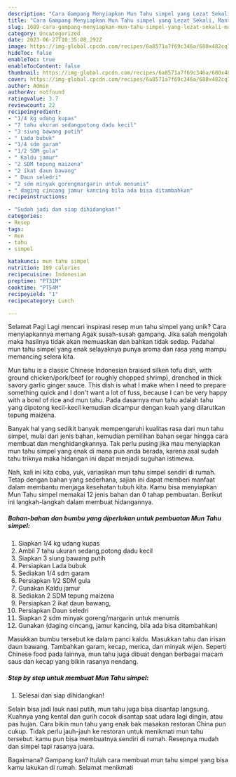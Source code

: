 ```yaml
---
description: "Cara Gampang Menyiapkan Mun Tahu simpel yang Lezat Sekali, Mantap"
title: "Cara Gampang Menyiapkan Mun Tahu simpel yang Lezat Sekali, Mantap"
slug: 1689-cara-gampang-menyiapkan-mun-tahu-simpel-yang-lezat-sekali-mantap
category: Uncategorized
date: 2023-06-27T10:35:08.292Z
image: https://img-global.cpcdn.com/recipes/6a8571a7f69c346a/680x482cq70/mun-tahu-simpel-foto-resep-utama.jpg
hideToc: false
enableToc: true
enableTocContent: false
thumbnail: https://img-global.cpcdn.com/recipes/6a8571a7f69c346a/680x482cq70/mun-tahu-simpel-foto-resep-utama.jpg
cover: https://img-global.cpcdn.com/recipes/6a8571a7f69c346a/680x482cq70/mun-tahu-simpel-foto-resep-utama.jpg
author: Admin
authorAv: notfound
ratingvalue: 3.7
reviewcount: 22
recipeingredient:
- "1/4 kg udang kupas"
- "7 tahu ukuran sedangpotong dadu kecil"
- "3 siung bawang putih"
- " Lada bubuk"
- "1/4 sdm garam"
- "1/2 SDM gula"
- " Kaldu jamur"
- "2 SDM tepung maizena"
- "2 ikat daun bawang"
- " Daun seledri"
- "2 sdm minyak gorengmargarin untuk menumis"
- " daging cincang jamur kancing bila ada bisa ditambahkan"
recipeinstructions:

- "Sudah jadi dan siap dihidangkan!"
categories:
- Resep
tags:
- mun
- tahu
- simpel

katakunci: mun tahu simpel 
nutrition: 189 calories
recipecuisine: Indonesian
preptime: "PT31M"
cooktime: "PT54M"
recipeyield: "1"
recipecategory: Lunch

---
```



Selamat Pagi Lagi mencari inspirasi resep mun tahu simpel yang unik? Cara menyiapkannya memang Agak susah-susah gampang. Jika salah mengolah maka hasilnya tidak akan memuaskan dan bahkan tidak sedap. Padahal mun tahu simpel yang enak selayaknya punya aroma dan rasa yang mampu memancing selera kita.


Mun tahu is a classic Chinese Indonesian braised silken tofu dish, with ground chicken/pork/beef (or roughly chopped shrimp), drenched in thick savory garlic ginger sauce. This dish is what I make when I need to prepare something quick and I don&#39;t want a lot of fuss, because I can be very happy with a bowl of rice and mun tahu. Pada dasarnya mun tahu adalah tahu yang dipotong kecil-kecil kemudian dicampur dengan kuah yang dilarutkan tepung maizena.

Banyak hal yang sedikit banyak mempengaruhi kualitas rasa dari mun tahu simpel, mulai dari jenis bahan, kemudian pemilihan bahan segar hingga cara membuat dan menghidangkannya. Tak perlu pusing jika mau menyiapkan mun tahu simpel yang enak di mana pun anda berada, karena asal sudah tahu triknya maka hidangan ini dapat menjadi suguhan istimewa.


Nah, kali ini kita coba, yuk, variasikan mun tahu simpel sendiri di rumah. Tetap dengan bahan yang sederhana, sajian ini dapat memberi manfaat dalam membantu menjaga kesehatan tubuh kita. Kamu bisa menyiapkan Mun Tahu simpel memakai 12 jenis bahan dan 0 tahap pembuatan. Berikut ini langkah-langkah dalam membuat hidangannya.

<!--inarticleads1-->

##### Bahan-bahan dan bumbu yang diperlukan untuk pembuatan Mun Tahu simpel:

1. Siapkan 1/4 kg udang kupas
1. Ambil 7 tahu ukuran sedang,potong dadu kecil
1. Siapkan 3 siung bawang putih
1. Persiapkan  Lada bubuk
1. Sediakan 1/4 sdm garam
1. Persiapkan 1/2 SDM gula
1. Gunakan  Kaldu jamur
1. Sediakan 2 SDM tepung maizena
1. Persiapkan 2 ikat daun bawang,
1. Persiapkan  Daun seledri
1. Siapkan 2 sdm minyak goreng/margarin untuk menumis
1. Gunakan  (daging cincang, jamur kancing, bila ada bisa ditambahkan)


Masukkan bumbu tersebut ke dalam panci kaldu. Masukkan tahu dan irisan daun bawang. Tambahkan garam, kecap, merica, dan minyak wijen. Seperti Chinese food pada lainnya, mun tahu juga dibuat dengan berbagai macam saus dan kecap yang bikin rasanya nendang. 

<!--inarticleads2-->

##### Step by step untuk membuat Mun Tahu simpel:


1. Selesai dan siap dihidangkan!

Selain bisa jadi lauk nasi putih, mun tahu juga bisa disantap langsung. Kuahnya yang kental dan gurih cocok disantap saat udara lagi dingin, atau pas hujan. Cara bikin mun tahu yang enak bak masakan restoran China pun cukup. Tidak perlu jauh-jauh ke restoran untuk menikmati mun tahu tersebut. kamu pun bisa membuatnya sendiri di rumah. Resepnya mudah dan simpel tapi rasanya juara. 

Bagaimana? Gampang kan? Itulah cara membuat mun tahu simpel yang bisa kamu lakukan di rumah. Selamat menikmati
